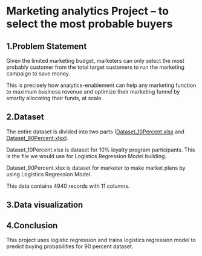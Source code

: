 # Marketing analytics Project – to select the most probable buyers

## 1.Problem Statement
Given the limited marketing budget, marketers can only select the most probably customer from the total target customers to run the marketing campaign to save money.

This is precisely how analytics-enablement can help any marketing function to maximum business revenue and optimize their marketing funnel by smartly allocating their funds, at scale.

## 2.Dataset

The entire dataset is divided into two parts ([Dataset_10Percent.xlsx](./Dataset_10Percent.xlsx)  and [Dataset_90Percent.xlsx](./Dataset_90Percent.xlsx)).  

Dataset_10Percent.xlsx is dataset for 10% loyalty program participants. This is the file we would use for Logistics Regression Model building.  

Dataset_90Percent.xlsx is dataset for marketer to make market plans by using Logistics Regression Model.  

This data contains 4940 records with 11 columns.




## 3.Data visualization

## 4.Conclusion







This project uses logistic regression and trains logistics regression model to predict buying probabilities for 90 percent dataset.



